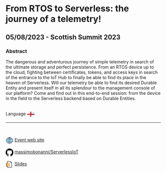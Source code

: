 # From RTOS to Serverless: the journey of a telemetry!
##  05/08/2023 - Scottish Summit 2023
### Abstract 
The dangerous and adventurous journey of simple telemetry in search of the ultimate storage and perfect persistence. From an RTOS device up to the cloud, fighting between certificates, tokens, and access keys in search of the entrance to the IoT Hub to finally be able to find its place in the heaven of Serverless. Will our telemetry be able to find its desired Durable Entity and present itself in all its splendour to the management console of our platform? Come and find out in this end-to-end session: from the device in the field to the Serverless backend based on Durable Entities.

<br/>
Language <img width="25" src="https://raw.githubusercontent.com/massimobonanni/massimobonanni/master/images/flagengland.svg" style="vertical-align:middle">

<br/>

---

<br/>
<p>
<img width="25" src="https://raw.githubusercontent.com/massimobonanni/massimobonanni/master/images/eventwebsite.svg" style="vertical-align:middle"> 
<a href="https://www.scottishsummit.com/">Event web site</a>
</p>

<p>
<img width="25" src="https://raw.githubusercontent.com/massimobonanni/massimobonanni/master/images/github.svg" style="vertical-align:middle"> 
<a href="https://github.com/massimobonanni/ServerlessIoT" target="_blank">massimobonanni/ServerlessIoT</a>
</p>

<p>
<img width="25" src="https://raw.githubusercontent.com/massimobonanni/massimobonanni/master/images/slides.svg" style="vertical-align:middle"> 
<a href="https://raw.githubusercontent.com/massimobonanni/massimobonanni/master/slides/20230805.pdf">Slides</a>
</p>